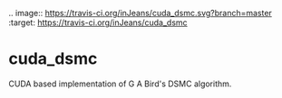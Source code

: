 .. image:: https://travis-ci.org/inJeans/cuda_dsmc.svg?branch=master
    :target: https://travis-ci.org/inJeans/cuda_dsmc

# cuda_dsmc
CUDA based implementation of G A Bird's DSMC algorithm.
